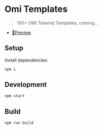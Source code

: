 # Omi Templates

> 100+ OMI Tailwind Templates, coming...

* [🎉Preview](https://omi.cdn-go.cn/templates/latest/#/)

## Setup

Install dependencies:

```bash
npm i
```

## Development


```bash
npm start
```

## Build


```bash
npm run build
```
